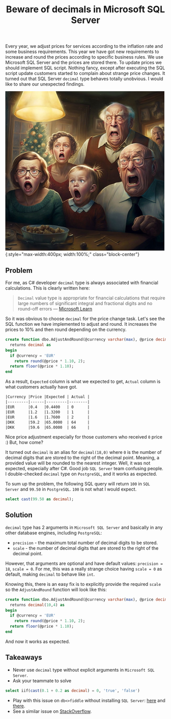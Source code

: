﻿---
published: true
title: Beware of decimals in Microsoft SQL Server
description: This article shows how decimal type in Microsoft SQL Server can lead to unexpected results and how to fix that.
layout: post
tags: [mssql, postgresql, sql]
comments: true
---

Every year, we adjust prices for services according to the inflation rate and some business requirements. This year we have got new requirements to increase and round the prices according to specific business rules. We use Microsoft SQL Server and the prices are stored there. To update prices we should implement SQL script. Nothing fancy, except after executing the SQL script update customers started to complain about strange price changes. It turned out that SQL Server `decimal` type behaves totally unobvious. I would like to share our unexpected findings. 

![people shocked](/img/beware-of-decimals-in-t-sql/family_scream.jpg "people shocked" ){:style="max-width:400px; width:100%;" class="block-center"}

## Problem

For me, as C# developer `decimal` type is always associated with financial calculations. This is clearly written here:

> `Decimal` value type is appropriate for financial calculations that require large numbers of significant integral and fractional digits and no round-off errors — [Microsoft Learn](https://learn.microsoft.com/en-us/dotnet/api/system.decimal)

So it was obvious to choose `decimal` for the price change task. Let's see the SQL function we have implemented to adjust and round. It increases the prices to 10% and then round depending on the currency.

```sql
create function dbo.AdjustAndRound(@currency varchar(max), @price decimal)
  returns decimal as
begin
  if @currency = 'EUR'
    return round(@price * 1.10, 2);
  return floor(@price * 1.10);
end
```

As a result, `Expected` column is what we expected to get, `Actual` column is what customers actually have got.

```
|Currency |Price |Expected | Actual |
|---------|------|---------|--------|
|EUR      |0.4   |0.4400   | 0      |
|EUR      |1.2   |1.3200   | 1      |
|EUR      |1.6   |1.7600   | 2      |
|DKK      |59.2  |65.0000  | 64     |
|DKK      |59.6  |65.0000  | 66     |
```

Nice price adjustment especially for those customers who received `0` price :) But, how come?

It turned out `decimal` is an alias for `decimal(18,0)` where `0` is the number of decimal digits that are stored to the right of the decimal point. Meaning, a provided value will be rounded to the nearest integer. Well, it was not expected, especially after C#. Good job `SQL Server` team confusing people. I double-checked `decimal` type on `PostgreSQL`, and it works as expected.

To sum up the problem, the following SQL query will return `100` in `SQL Server` and `99.50` in `PostgreSQL`. `100` is not what I would expect.

```sql
select cast(99.50 as decimal);
```

## Solution

`decimal` type has 2 arguments in `Microsoft SQL Server` and basically in any other database engines, including `PostgreSQL`:
* `precision` - the maximum total number of decimal digits to be stored.
* `scale` - the number of decimal digits that are stored to the right of the decimal point.

However, that arguments are optional and have default values: `precision = 18`, `scale = 0`. For me, this was a really strange choice having `scale = 0` as default, making `decimal` to behave like `int`.

Knowing this, there is an easy fix is to explicitly provide the required `scale` so the `AdjustAndRound` function will look like this:

```sql
create function dbo.AdjustAndRound(@currency varchar(max), @price decimal(10,4))
  returns decimal(10,4) as
begin
  if @currency = 'EUR'
    return round(@price * 1.10, 2);
  return floor(@price * 1.10);
end
```

And now it works as expected.

## Takeaways

* Never use `decimal` type without explicit arguments in `Microsoft SQL Server`.
* Ask your teammate to solve 
```sql
select iif(cast(0.1 + 0.2 as decimal) = 0, 'true', 'false')
```
* Play with this issue on `db<>fiddle` without installing `SQL Server`: [here](https://dbfiddle.uk/5eEq0dGI) and [there](https://dbfiddle.uk/CVwn-0ej). 
* See a similar issue on [StackOverflow](https://stackoverflow.com/a/23016604).
